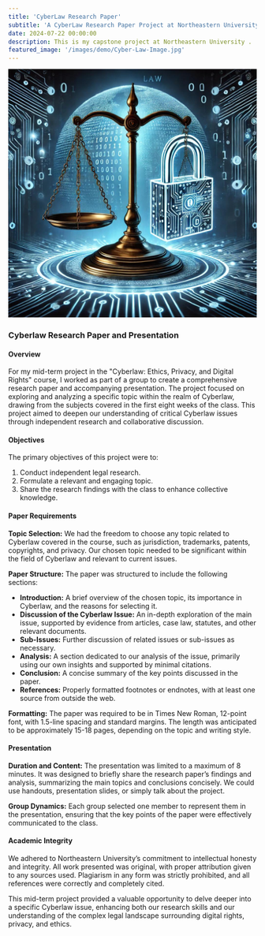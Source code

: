 ```yaml
---
title: 'CyberLaw Research Paper'
subtitle: 'A CyberLaw Research Paper Project at Northeastern University'
date: 2024-07-22 00:00:00
description: This is my capstone project at Northeastern University .
featured_image: '/images/demo/Cyber-Law-Image.jpg'
---
```


![](/images/demo/Cyber-Law-Image.jpg)

### Cyberlaw Research Paper and Presentation

#### Overview
For my mid-term project in the "Cyberlaw: Ethics, Privacy, and Digital Rights" course, I worked as part of a group to create a comprehensive research paper and accompanying presentation. The project focused on exploring and analyzing a specific topic within the realm of Cyberlaw, drawing from the subjects covered in the first eight weeks of the class. This project aimed to deepen our understanding of critical Cyberlaw issues through independent research and collaborative discussion.

#### Objectives
The primary objectives of this project were to:
1. Conduct independent legal research.
2. Formulate a relevant and engaging topic.
3. Share the research findings with the class to enhance collective knowledge.

#### Paper Requirements
**Topic Selection:**
We had the freedom to choose any topic related to Cyberlaw covered in the course, such as jurisdiction, trademarks, patents, copyrights, and privacy. Our chosen topic needed to be significant within the field of Cyberlaw and relevant to current issues.

**Paper Structure:**
The paper was structured to include the following sections:
- **Introduction:** A brief overview of the chosen topic, its importance in Cyberlaw, and the reasons for selecting it.
- **Discussion of the Cyberlaw Issue:** An in-depth exploration of the main issue, supported by evidence from articles, case law, statutes, and other relevant documents.
- **Sub-Issues:** Further discussion of related issues or sub-issues as necessary.
- **Analysis:** A section dedicated to our analysis of the issue, primarily using our own insights and supported by minimal citations.
- **Conclusion:** A concise summary of the key points discussed in the paper.
- **References:** Properly formatted footnotes or endnotes, with at least one source from outside the web.

**Formatting:**
The paper was required to be in Times New Roman, 12-point font, with 1.5-line spacing and standard margins. The length was anticipated to be approximately 15-18 pages, depending on the topic and writing style.

#### Presentation
**Duration and Content:**
The presentation was limited to a maximum of 8 minutes. It was designed to briefly share the research paper’s findings and analysis, summarizing the main topics and conclusions concisely. We could use handouts, presentation slides, or simply talk about the project.

**Group Dynamics:**
Each group selected one member to represent them in the presentation, ensuring that the key points of the paper were effectively communicated to the class.

#### Academic Integrity
We adhered to Northeastern University’s commitment to intellectual honesty and integrity. All work presented was original, with proper attribution given to any sources used. Plagiarism in any form was strictly prohibited, and all references were correctly and completely cited.

This mid-term project provided a valuable opportunity to delve deeper into a specific Cyberlaw issue, enhancing both our research skills and our understanding of the complex legal landscape surrounding digital rights, privacy, and ethics.

